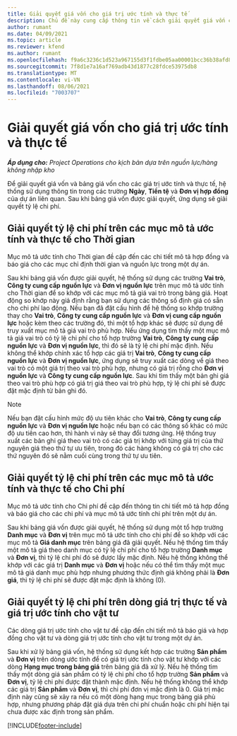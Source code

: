 ```yaml
---
title: Giải quyết giá vốn cho giá trị ước tính và thực tế
description: Chủ đề này cung cấp thông tin về cách giải quyết giá vốn cho các giá trị ước tính và thực tế.
author: rumant
ms.date: 04/09/2021
ms.topic: article
ms.reviewer: kfend
ms.author: rumant
ms.openlocfilehash: f9a6c3236c1d523a967155d3f1fdbe05aa00001bcc36b38afd86270c4cd1d7cc
ms.sourcegitcommit: 7f8d1e7a16af769adb43d1877c28fdce53975db8
ms.translationtype: MT
ms.contentlocale: vi-VN
ms.lasthandoff: 08/06/2021
ms.locfileid: "7003707"
---
```

# <a name="resolving-cost-prices-for-estimates-and-actuals"></a>Giải quyết giá vốn cho giá trị ước tính và thực tế

_**Áp dụng cho:** Project Operations cho kịch bản dựa trên nguồn lực/hàng không nhập kho_

Để giải quyết giá vốn và bảng giá vốn cho các giá trị ước tính và thực tế, hệ thống sử dụng thông tin trong các trường **Ngày**, **Tiền tệ** và **Đơn vị hợp đồng** của dự án liên quan. Sau khi bảng giá vốn được giải quyết, ứng dụng sẽ giải quyết tỷ lệ chi phí.

## <a name="resolving-cost-rates-on-actual-and-estimate-lines-for-time"></a>Giải quyết tỷ lệ chi phí trên các mục mô tả ước tính và thực tế cho Thời gian

Mục mô tả ước tính cho Thời gian đề cập đến các chi tiết mô tả hợp đồng và báo giá cho các mục chỉ định thời gian và nguồn lực trong một dự án.

Sau khi bảng giá vốn được giải quyết, hệ thống sử dụng các trường **Vai trò**, **Công ty cung cấp nguồn lực** và **Đơn vị nguồn lực** trên mục mô tả ước tính cho Thời gian để so khớp với các mục mô tả giá vai trò trong bảng giá. Hoạt động so khớp này giả định rằng bạn sử dụng các thông số định giá có sẵn cho chi phí lao động. Nếu bạn đã đặt cấu hình để hệ thống so khớp trường thay cho **Vai trò**, **Công ty cung cấp nguồn lực** và **Đơn vị cung cấp nguồn lực** hoặc kèm theo các trường đó, thì một tổ hợp khác sẽ được sử dụng để truy xuất mục mô tả giá vai trò phù hợp. Nếu ứng dụng tìm thấy một mục mô tả giá vai trò có tỷ lệ chi phí cho tổ hợp trường **Vai trò**, **Công ty cung cấp nguồn lực** và **Đơn vị nguồn lực**, thì đó sẽ là tỷ lệ chi phí mặc định. Nếu không thể khớp chính xác tổ hợp các giá trị **Vai trò**, **Công ty cung cấp nguồn lực** và **Đơn vị nguồn lực**, ứng dụng sẽ truy xuất các dòng về giá theo vai trò có một giá trị theo vai trò phù hợp, nhưng có giá trị rỗng cho **Đơn vị nguồn lực** và **Công ty cung cấp nguồn lực**. Sau khi tìm thấy một bản ghi giá theo vai trò phù hợp có giá trị giá theo vai trò phù hợp, tỷ lệ chi phí sẽ được đặt mặc định từ bản ghi đó. 

> [!NOTE]
> Nếu bạn đặt cấu hình mức độ ưu tiên khác cho **Vai trò**, **Công ty cung cấp nguồn lực** và **Đơn vị nguồn lực** hoặc nếu bạn có các thông số khác có mức độ ưu tiên cao hơn, thì hành vi này sẽ thay đổi tương ứng. Hệ thống truy xuất các bản ghi giá theo vai trò có các giá trị khớp với từng giá trị của thứ nguyên giá theo thứ tự ưu tiên, trong đó các hàng không có giá trị cho các thứ nguyên đó sẽ nằm cuối cùng trong thứ tự ưu tiên.

## <a name="resolving-cost-rates-on-actual-and-estimate-lines-for-expense"></a>Giải quyết tỷ lệ chi phí trên các mục mô tả ước tính và thực tế cho Chi phí

Mục mô tả ước tính cho Chi phí đề cập đến thông tin chi tiết mô tả hợp đồng và báo giá cho các chi phí và mục mô tả ước tính chi phí trên một dự án.

Sau khi bảng giá vốn được giải quyết, hệ thống sử dụng một tổ hợp trường **Danh mục** và **Đơn vị** trên mục mô tả ước tính cho chi phí để so khớp với các mục mô tả **Giá danh mục** trên bảng giá đã giải quyết. Nếu hệ thống tìm thấy một mô tả giá theo danh mục có tỷ lệ chi phí cho tổ hợp trường **Danh mục** và **Đơn vị**, thì tỷ lệ chi phí đó sẽ được lấy mặc định. Nếu hệ thống không thể khớp với các giá trị **Danh mục** và **Đơn vị** hoặc nếu có thể tìm thấy một mục mô tả giá danh mục phù hợp nhưng phương thức định giá không phải là **Đơn giá**, thì tỷ lệ chi phí sẽ được đặt mặc định là không (0).

## <a name="resolving-cost-rates-on-actual-and-estimate-lines-for-material"></a>Giải quyết tỷ lệ chi phí trên dòng giá trị thực tế và giá trị ước tính cho vật tư

Các dòng giá trị ước tính cho vật tư đề cập đến chi tiết mô tả báo giá và hợp đồng cho vật tư và dòng giá trị ước tính cho vật tư trong một dự án.

Sau khi xử lý bảng giá vốn, hệ thống sử dụng kết hợp các trường **Sản phẩm** và **Đơn vị** trên dòng ước tính để có giá trị ước tính cho vật tư khớp với các dòng **Hạng mục trong bảng giá** trên bảng giá đã xử lý. Nếu hệ thống tìm thấy một dòng giá sản phẩm có tỷ lệ chi phí cho tổ hợp trường **Sản phẩm** và **Đơn vị**, tỷ lệ chi phí được đặt thành mặc định. Nếu hệ thống không thể khớp các giá trị **Sản phẩm** và **Đơn vị**, thì chi phí đơn vị mặc định là 0. Giá trị mặc định này cũng sẽ xảy ra nếu có một dòng hạng mục trong bảng giá phù hợp, nhưng phương pháp đặt giá dựa trên chi phí chuẩn hoặc chi phí hiện tại chưa được xác định trong sản phẩm.

[!INCLUDE[footer-include](../includes/footer-banner.md)]
